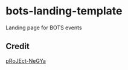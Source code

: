 # bots-landing-template

Landing page for BOTS events

## Credit

[pRoJEct-NeGYa](https://github.com/gmkzwwg/pRoJEct-NeGYa)
